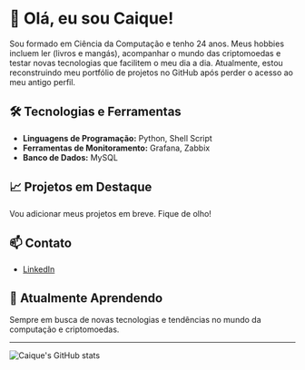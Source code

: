 # 👋 Olá, eu sou Caique!

Sou formado em Ciência da Computação e tenho 24 anos. Meus hobbies incluem ler (livros e mangás), acompanhar o mundo das criptomoedas e testar novas tecnologias que facilitem o meu dia a dia. Atualmente, estou reconstruindo meu portfólio de projetos no GitHub após perder o acesso ao meu antigo perfil.

## 🛠️ Tecnologias e Ferramentas
- **Linguagens de Programação:** Python, Shell Script
- **Ferramentas de Monitoramento:** Grafana, Zabbix
- **Banco de Dados:** MySQL

## 📈 Projetos em Destaque
Vou adicionar meus projetos em breve. Fique de olho!

## 📫 Contato
- [LinkedIn](https://www.linkedin.com/in/caique-andrade/)

## 🌱 Atualmente Aprendendo
Sempre em busca de novas tecnologias e tendências no mundo da computação e criptomoedas.

---

![Caique's GitHub stats](https://github-readme-stats.vercel.app/api?username=kiqu3z&show_icons=true&theme=dark)

